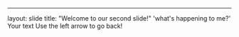 
---
layout: slide
title: "Welcome to our second slide!"
'what's happening to me?'
Your text
Use the left arrow to go back!
